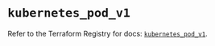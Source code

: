 # `kubernetes_pod_v1`

Refer to the Terraform Registry for docs: [`kubernetes_pod_v1`](https://registry.terraform.io/providers/hashicorp/kubernetes/2.35.1/docs/resources/pod_v1).
